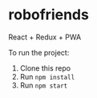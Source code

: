 # robofriends
 React + Redux + PWA

To run the project:

1. Clone this repo
2. Run `npm install`
3. Run `npm start`

